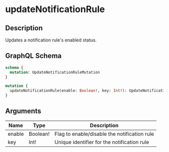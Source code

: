 # updateNotificationRule

## Description
Updates a notification rule's enabled status.

## GraphQL Schema
```graphql
schema {
  mutation: UpdateNotificationRuleMutation
}

mutation {
  updateNotificationRule(enable: Boolean!, key: Int!): UpdateNotificationRuleMutation
}
```

## Arguments
| Name | Type | Description |
|------|------|-------------|
| enable | Boolean! | Flag to enable/disable the notification rule |
| key | Int! | Unique identifier for the notification rule |